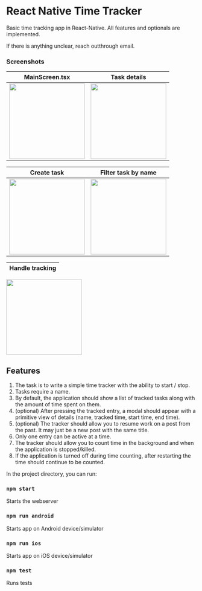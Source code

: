 # React Native Time Tracker

Basic time tracking app in React-Native.
All features and optionals are implemented.

If there is anything unclear, reach outthrough email.

### Screenshots

| MainScreen.tsx | Task details |
|:-------------------------:|:-------------------------:|
|<img src="https://user-images.githubusercontent.com/40372583/218483339-b81f683d-20e2-4689-bc98-68cddf46c769.png" width="200"/>|<img src="https://user-images.githubusercontent.com/40372583/218484057-8efd5c52-3548-45fb-a7bf-231433af8aad.png" width="200"/>

| Create task | Filter task by name |
|:-------------------------:|:-------------------------:|
|<img src="https://user-images.githubusercontent.com/40372583/218484025-b0bd4c73-34f5-4c61-be74-7c20a1278503.png" width="200"/>|<img src="https://user-images.githubusercontent.com/40372583/218483981-2ade66d4-99a2-4152-9914-d0b383f1641d.png" width="200"/>

| Handle tracking |
|:-------------------------:|
<img src="https://user-images.githubusercontent.com/40372583/218487225-085c0e19-bf1f-4858-966b-76bbd1892c2a.png" width="200"/>


## Features

1. The task is to write a simple time tracker with the ability to start / stop.
2. Tasks require a name.
3. By default, the application should show a list of tracked tasks along with the amount of time spent on them.
4. (optional) After pressing the tracked entry, a modal should appear with a primitive view of details (name, tracked time, start time, end time).
5. (optional) The tracker should allow you to resume work on a post from the past. It may just be a new post with the same title.
6. Only one entry can be active at a time.
7. The tracker should allow you to count time in the background and when the application is stopped/killed.
8. If the application is turned off during time counting, after restarting the time should continue to be counted.

In the project directory, you can run:

### `npm start`

Starts the webserver

### `npm run android`

Starts app on Android device/simulator

### `npm run ios`

Starts app on iOS device/simulator

### `npm test`

Runs tests
